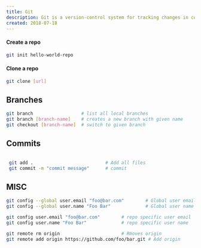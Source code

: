 ```yaml
---
title: Git
description: Git is a version-control system for tracking changes in computer files and coordinating work on those files among multiple people
created: 2018-07-18
---
```



#### Create a repo

```sh
git init hello-world-repo
```

#### Clone a repo

```sh
git clone [url]
```

## Branches

```sh
git branch                  # list all local branches
git branch [branch-name]    # creates a new branch with given name
git checkout [branch-name]  # switch to given branch 
```

## Commits

```sh

 git add .                           # Add all files
 git commit -m "commit message"      # commit 

```

## MISC

```sh
git config --global user.email "foo@bar.com"        # Global user email
git config --global user.name "Foo Bar"             # Global user name

git config user.email "foo@bar.com"        # repo specific user email
git config user.name "Foo Bar"             # repo specific user name

git remote rm origin                       # Rmoves origin
git remote add origin https://github.com/foo/bar.git # Add origin
```
